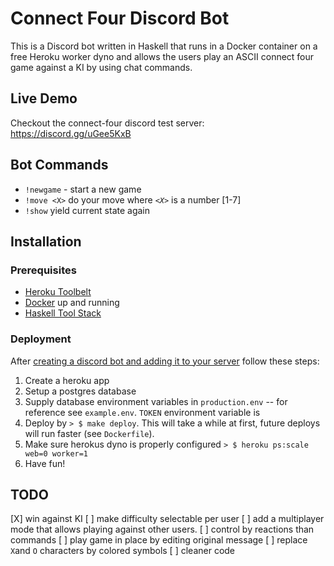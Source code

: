 # Connect Four Discord Bot

This is a Discord bot written in Haskell that runs in a Docker container on a free Heroku worker dyno and allows the users play an ASCII connect four game against a KI by using chat commands.

## Live Demo

Checkout the connect-four discord test server: <https://discord.gg/uGee5KxB>

## Bot Commands

 * `!newgame` - start a new game
 * `!move <X>` do your move where _`<X>`_ is a number [1-7]
 * `!show` yield current state again
 
## Installation

### Prerequisites

* [Heroku Toolbelt](https://devcenter.heroku.com/articles/heroku-cli)
* [Docker](https://www.docker.com/get-started) up and running
* [Haskell Tool Stack](https://docs.haskellstack.org/en/stable/install_and_upgrade/)

### Deployment

After [creating a discord bot and adding it to your server](https://github.com/reactiflux/discord-irc/wiki/Creating-a-discord-bot-&-getting-a-token) follow these steps:
 
1. Create a heroku app
2. Setup a postgres database
3. Supply database environment variables in `production.env` -- for reference see `example.env`.  `TOKEN` environment variable is 
4. Deploy by `> $ make deploy`. This will take a while at first, future deploys will run faster (see `Dockerfile`).
5. Make sure herokus dyno is properly configured `> $ heroku ps:scale web=0 worker=1`
6. Have fun!

## TODO 

[X] win against KI
[ ] make difficulty selectable per user
[ ] add a multiplayer mode that allows playing against other users.
[ ] control by reactions than commands
[ ] play game in place by editing original message
[ ] replace `X`and `O` characters by colored symbols
[ ] cleaner code

